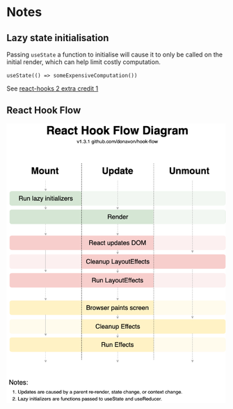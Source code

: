 # Notes

## Lazy state initialisation

Passing `useState` a function to initialise will cause it to only be called on the initial render, which can help limit
costly computation.

```tsx
useState(() => someExpensiveComputation())
```

See [react-hooks 2 extra credit 1](react-hooks/src/exercise/02.md)

## React Hook Flow

![](react-hooks/src/examples/hook-flow.png)
